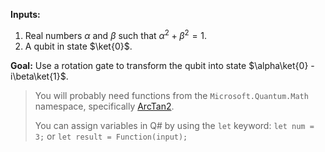 **Inputs:**

1. Real numbers $\alpha$ and $\beta$ such that $\alpha^2 + \beta^2 = 1$.
2. A qubit in state $\ket{0}$.

**Goal:** Use a rotation gate to transform the qubit into state $\alpha\ket{0} -i\beta\ket{1}$.

> You will probably need functions from the `Microsoft.Quantum.Math` namespace, specifically <a href="https://learn.microsoft.com/qsharp/api/qsharp-lang/microsoft.quantum.math/arctan2" target="_blank">ArcTan2</a>.
>
> You can assign variables in Q# by using the `let` keyword: `let num = 3;` or `let result = Function(input);`
